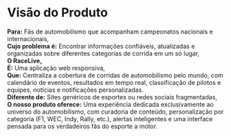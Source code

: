 # Visão do Produto

**Para:** Fãs de automobilismo que acompanham campeonatos nacionais e internacionais,
<br>**Cujo problema é:** Encontrar informações confiáveis, atualizadas e organizadas sobre diferentes categorias de corrida em um só lugar,
<br>**O RaceLive,**
<br>**É:** Uma aplicação web responsiva,
<br>**Que:** Centraliza a cobertura de corridas de automobilismo pelo mundo, com calendário de eventos, resultados em tempo real, classificação de pilotos e equipes, notícias e notificações personalizadas.
<br>**Diferente de:** Sites genéricos de esportes ou redes sociais fragmentadas,
<br>**O nosso produto oferece:** Uma experiência dedicada exclusivamente ao universo do automobilismo, com curadoria de conteúdo, personalização por categoria (F1, WEC, Indy, Rally, etc.), alertas inteligentes e uma interface pensada para os verdadeiros fãs do esporte a motor.
